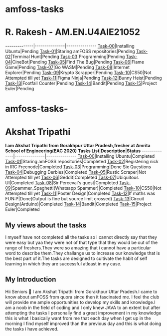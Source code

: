 # amfoss-tasks
# R. Rakesh - AM.EN.U4AIE21052



--------------|---------------|---------------
[Task-00](https://github.com/Akshatji800/amfoss-tasks-demo/tree/master/task-00)|Installing Ubuntu|Pending
[Task-01](https://github.com/Akshatji800/amfoss-tasks-demo/tree/master/task-00)|Staring amFOSS repositories|Pending
[Task-02](https://github.com/Akshatji800/amfoss-tasks-demo/tree/master/task-02)|Terminal Hunt|Pending
[Task-03](https://github.com/Akshatji800/amfoss-tasks-demo/tree/master/task-03)|Programming|Pending
[Task-04](https://github.com/Akshatji800/amfoss-tasks-demo/tree/master/task-04)|CineBot|Pending
[Task-05](https://github.com/Akshatji800/amfoss-tasks-demo/tree/master/task-05)|Find The Bug|Pending
[Task-06](https://github.com/Akshatji800/amfoss-tasks-demo/tree/master/task-06)|Flame Game|Pending
[Task-07](https://github.com/Akshatji800/amfoss-tasks-demo/tree/master/task-07)|Go WASM|Pending
[Task-08](https://github.com/Akshatji800/amfoss-tasks-demo/tree/master/task-08)|Internet Explorer|Pending
[Task-09](https://github.com/Akshatji800/amfoss-tasks-demo/tree/master/task-09)|Krypto Scrapper|Pending
[Task-10](https://github.com/Akshatji800/amfoss-tasks-demo/tree/master/task-10)|CS50|Not Attempted till yet
[Task-11](https://github.com/Akshatji800/amfoss-tasks-demo/tree/master/task-11)|Figma Ninja|Pending
[Task-12](https://github.com/Akshatji800/amfoss-tasks-demo/tree/master/task-12)|Bunny Heist|Pending
[Task-13](https://github.com/Akshatji800/amfoss-tasks-demo/tree/master/task-13)|Footfall Counter|Pending
[Task-14](https://github.com/Akshatji800/amfoss-tasks-demo/tree/master/task-14)|Bandit|Pending
[Task-15](https://github.com/Akshatji800/amfoss-tasks-demo/tree/master/task-15)|Project Euler|Pending

# amfoss-tasks-
# Akshat Tripathi
**I am Akshat Tripathi from Gorakhpur Uttar Pradesh,fresher at Amrita School of Engineering(EAC 2020)**
**Tasks List**|**Description**|**Status**
--------------|---------------|---------------
[Task-00](https://github.com/Akshatji800/amfoss-tasks-demo/tree/master/task-00)|Installing Ubuntu|Completed
[Task-01](https://github.com/Akshatji800/amfoss-tasks-demo/tree/master/task-00)|Staring amFOSS repositories|Completed
[Task-02](https://github.com/Akshatji800/amfoss-tasks-demo/tree/master/task-02)|Registering nick in IRC Freenode|Completed
[Task-03](https://github.com/Akshatji800/amfoss-tasks-demo/tree/master/task-03)|Programming|Done Six Questions
[Task-04](https://github.com/Akshatji800/amfoss-tasks-demo/tree/master/task-04)|Debugging Derbies|Completed
[Task-05](https://github.com/Akshatji800/amfoss-tasks-demo/tree/master/task-05)|Rustic Scraper|Not Attempted till yet
[Task-06](https://github.com/Akshatji800/amfoss-tasks-demo/tree/master/task-06)|Geddit|Completed
[Task-07](https://github.com/Akshatji800/amfoss-tasks-demo/tree/master/task-07)|Ubiquitous UI|Completed
[Task-08](https://github.com/Akshatji800/amfoss-tasks-demo/tree/master/task-08)|Sir Perceval's quest|Completed
[Task-09](https://github.com/Akshatji800/amfoss-tasks-demo/tree/master/task-09)|Spammer_Spaghetti(Whatsapp Spammer)|Completed
[Task-10](https://github.com/Akshatji800/amfoss-tasks-demo/tree/master/task-10)|CS50|Not Attempted till yet
[Task-11](https://github.com/Akshatji800/amfoss-tasks-demo/tree/master/task-11)|Poster Design|Completed
[Task-12](https://github.com/Akshatji800/amfoss-tasks-demo/tree/master/task-12)|If maths was FUN:P|Done(Output is fine but source limit crossed) 
[Task-13](https://github.com/Akshatji800/amfoss-tasks-demo/tree/master/task-13)|Circuit Design(Arduino)|Completed
[Task-14](https://github.com/Akshatji800/amfoss-tasks-demo/tree/master/task-14)|Bandit|Completed
[Task-15](https://github.com/Akshatji800/amfoss-tasks-demo/tree/master/task-15)|Project Euler|Completed
## My views about the tasks
I myself have not completed all the tasks so i cannot directly say that they were easy but yaa they were not of that type that they 
would be out of the range of freshers.They were so amazing that i cannot have a particular word to describe them.They challange us to 
increase our knowledge that is the best part of it.The tasks are designed to cultivate the habit of self learning in which they are 
successful atleast in my case.
## My Introduction
Hii Seniors :pray: I am Akshat Tripathi from Gorakhpur Uttar Pradesh.I came to know about amFOSS from quora since then it fascinated me.
I feel the club will provide me ample opportunities to develop my skills and knowledge.I am a noob in the field of coding and I only knew 
JAVA to an extent but after attempting the tasks I personally find a great improvement in my knowledge this is what I basically want from 
me that each day when I get up in the morning I find myself improved than the previous day and this is what doing the tasks i have achieved.